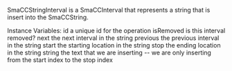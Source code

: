 SmaCCStringInterval is a SmaCCInterval that represents a string that is insert into the SmaCCString.

Instance Variables:
	id	<Integer>	a unique id for the operation
	isRemoved	<Boolean>	is this interval removed?
	next	<SmaCCStringInterval>	the next interval in the string
	previous	<SmaCCStringInterval>	the previous interval in the string
	start	<Integer>	the starting location in the string
	stop	<Integer>	the ending location in the string
	string	<String>	the text that we are inserting -- we are only inserting from the start index to the stop index

